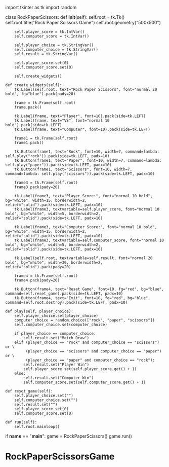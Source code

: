 import tkinter as tk
import random

class RockPaperScissors:
    def __init__(self):
        self.root = tk.Tk()
        self.root.title("Rock Paper Scissors Game")
        self.root.geometry("500x500")

        self.player_score = tk.IntVar()
        self.computer_score = tk.IntVar()

        self.player_choice = tk.StringVar()
        self.computer_choice = tk.StringVar()
        self.result = tk.StringVar()

        self.player_score.set(0)
        self.computer_score.set(0)

        self.create_widgets()

    def create_widgets(self):
        tk.Label(self.root, text="Rock Paper Scissors", font="normal 20 bold", fg="blue").pack(pady=20)

        frame = tk.Frame(self.root)
        frame.pack()

        tk.Label(frame, text="Player", font=10).pack(side=tk.LEFT)
        tk.Label(frame, text="VS", font="normal 10 bold").pack(side=tk.LEFT)
        tk.Label(frame, text="Computer", font=10).pack(side=tk.LEFT)

        frame1 = tk.Frame(self.root)
        frame1.pack()

        tk.Button(frame1, text="Rock", font=10, width=7, command=lambda: self.play("rock")).pack(side=tk.LEFT, padx=10)
        tk.Button(frame1, text="Paper", font=10, width=7, command=lambda: self.play("paper")).pack(side=tk.LEFT, padx=10)
        tk.Button(frame1, text="Scissors", font=10, width=7, command=lambda: self.play("scissors")).pack(side=tk.LEFT, padx=10)

        frame3 = tk.Frame(self.root)
        frame3.pack(pady=20)

        tk.Label(frame3, text="Player Score:", font="normal 10 bold", bg="white", width=15, borderwidth=2, relief="solid").pack(side=tk.LEFT, padx=10)
        tk.Label(frame3, textvariable=self.player_score, font="normal 10 bold", bg="white", width=5, borderwidth=2, relief="solid").pack(side=tk.LEFT, padx=10)

        tk.Label(frame3, text="Computer Score:", font="normal 10 bold", bg="white", width=15, borderwidth=2, relief="solid").pack(side=tk.LEFT, padx=10)
        tk.Label(frame3, textvariable=self.computer_score, font="normal 10 bold", bg="white", width=5, borderwidth=2, relief="solid").pack(side=tk.LEFT, padx=10)

        tk.Label(self.root, textvariable=self.result, font="normal 20 bold", bg="white", width=30, borderwidth=2, relief="solid").pack(pady=20)

        frame4 = tk.Frame(self.root)
        frame4.pack(pady=20)

        tk.Button(frame4, text="Reset Game", font=10, fg="red", bg="blue", command=self.reset_game).pack(side=tk.LEFT, padx=10)
        tk.Button(frame4, text="Exit", font=10, fg="red", bg="blue", command=self.root.destroy).pack(side=tk.LEFT, padx=10)

    def play(self, player_choice):
        self.player_choice.set(player_choice)
        computer_choice = random.choice(["rock", "paper", "scissors"])
        self.computer_choice.set(computer_choice)

        if player_choice == computer_choice:
            self.result.set("Match Draw")
        elif (player_choice == "rock" and computer_choice == "scissors") or \
             (player_choice == "scissors" and computer_choice == "paper") or \
             (player_choice == "paper" and computer_choice == "rock"):
            self.result.set("Player Win")
            self.player_score.set(self.player_score.get() + 1)
        else:
            self.result.set("Computer Win")
            self.computer_score.set(self.computer_score.get() + 1)

    def reset_game(self):
        self.player_choice.set("")
        self.computer_choice.set("")
        self.result.set("")
        self.player_score.set(0)
        self.computer_score.set(0)

    def run(self):
        self.root.mainloop()

if __name__ == "__main__":
    game = RockPaperScissors()
    game.run()
# RockPaperScissorsGame
